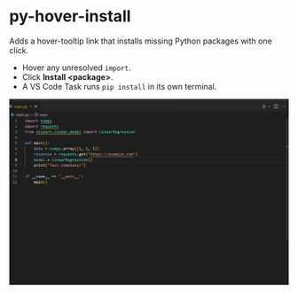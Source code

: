 # py-hover-install

Adds a hover-tooltip link that installs missing Python packages with one click.

* Hover any unresolved `import`.
* Click **Install \<package>**.
* A VS Code Task runs `pip install` in its own terminal.

![demo gif](images/demo.gif)
